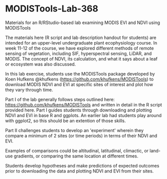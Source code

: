 # MODISTools-Lab-368
Materials for an R/RStudio-based lab examining MODIS EVI and NDVI using MODISTools

The materials here (R script and lab description handout for students) are intended for an upper-level undergraduate plant ecophysiology course. In week 11-12 of the course, we have explored different methods of remote sensing of vegetation, including SIF, hyperspectral sensing, LiDAR, and MODIS. The concept of NDVI, its calculation, and what it says about a leaf or ecosystem was also discussed. 

In this lab exercise, students use the MODISTools package developed by Koen Hufkens @khufkens (https://github.com/khufkens/MODISTools) to download MODIS NDVI and EVI at specific sites of interest and plot how they vary through time. 

Part I of the lab generally follows steps outlined here: https://github.com/khufkens/MODISTools and written in detail in the R script provided here. Part I guides students through downloading and plotting NDVI and EVI in base R and ggplots. An earlier lab had students play around with ggplot2, so this should be an extention of those skills. 

Part II challenges students to develop an 'experiment' wherein they compare a minimum of 2 sites (or time periods) in terms of their NDVI and EVI.
  
  Examples of comparisons could be altitudinal, latitudinal, climactic, or land-use gradients, or comparing the same location at different times. 
  
  Students develop hypotheses and make predictions of expected outcomes prior to downloading the data and plotting NDVI and EVI from their sites. 
  
  
